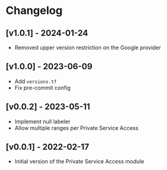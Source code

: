 # Changelog

## [v1.0.1] - 2024-01-24

- Removed upper version restriction on the Google provider

## [v1.0.0] - 2023-06-09

- Add `versions.tf`
- Fix pre-commit config

## [v0.0.2] - 2023-05-11

- Implement null labeler
- Allow multiple ranges per Private Service Access

## [v0.0.1] - 2022-02-17

- Initial version of the Private Service Access module
